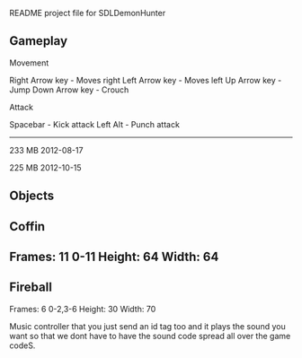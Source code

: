 README project file for SDLDemonHunter


Gameplay
--------

Movement

Right Arrow key - Moves right
Left Arrow key - Moves left
Up Arrow key - Jump
Down Arrow key - Crouch

Attack

Spacebar - Kick attack
Left Alt - Punch attack

--------

233 MB 2012-08-17

225 MB 2012-10-15

Objects
-------
Coffin
-------
Frames: 11 0-11
Height: 64
Width: 64
-------
Fireball
-------
Frames: 6 0-2,3-6
Height: 30
Width: 70

Music controller that you just send an id tag too and it plays the sound you want
so that we dont have to have the sound code spread all over the game codeS.